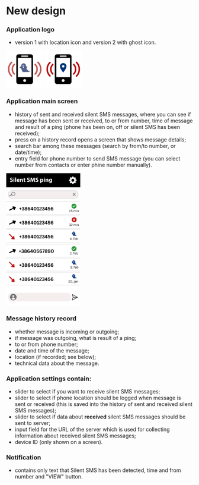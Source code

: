 # New design

### Application logo
- version 1 with location icon and version 2 with ghost icon.
 
<img src="https://raw.githubusercontent.com/MatejKovacic/silent-sms-ping/master/design/silent_sms_ghost.png" width=100px>
<img src="https://raw.githubusercontent.com/MatejKovacic/silent-sms-ping/master/design/silent_sms_location.png" width=100px>

### Application main screen
- history of sent and received silent SMS messages, where you can see if message has been sent or received, to or from number, time of message and result of a ping (phone has been on, off or silent SMS has been received);
- press on a history record opens a screen that shows message details; 
- search bar among these messages (search by from/to number, or date/time);
- entry field for phone number to send SMS message (you can select number from contacts or enter phine number manually).

<img src="https://raw.githubusercontent.com/MatejKovacic/silent-sms-ping/master/design/main_window_silent_sms.png" width=200px>


### Message history record
- whether message is incoming or outgoing;
- if message was outgoing, what is result of a ping;
- to or from phone number;
- date and time of the message;
- location (if recorded; see below);
- technical data about the message.

### Application settings contain:
- slider to select if you want to receive silent SMS messages;
- slider to select if phone location should be logged when message is sent or received (this is saved into the history of sent and received silent SMS messages);
- slider to select if data about **received** silent SMS messages should be sent to server;
- input field for the URL of the server which is used for collecting information about received silent SMS messages;
- device ID (only shown on a screen).

### Notification
- contains only text that Silent SMS has been detected, time and from number and "VIEW" button.
